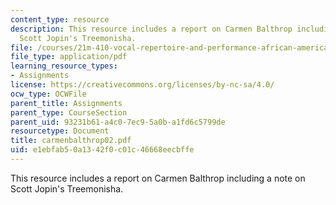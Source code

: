 ```yaml
---
content_type: resource
description: This resource includes a report on Carmen Balthrop including a note on
  Scott Jopin's Treemonisha.
file: /courses/21m-410-vocal-repertoire-and-performance-african-american-composers-spring-2005/e1ebfab50a1342f0c01c46668eecbffe_carmenbalthrop02.pdf
file_type: application/pdf
learning_resource_types:
- Assignments
license: https://creativecommons.org/licenses/by-nc-sa/4.0/
ocw_type: OCWFile
parent_title: Assignments
parent_type: CourseSection
parent_uid: 93231b61-a4c0-7ec9-5a0b-a1fd6c5799de
resourcetype: Document
title: carmenbalthrop02.pdf
uid: e1ebfab5-0a13-42f0-c01c-46668eecbffe
---
```

This resource includes a report on Carmen Balthrop including a note on Scott Jopin's Treemonisha.